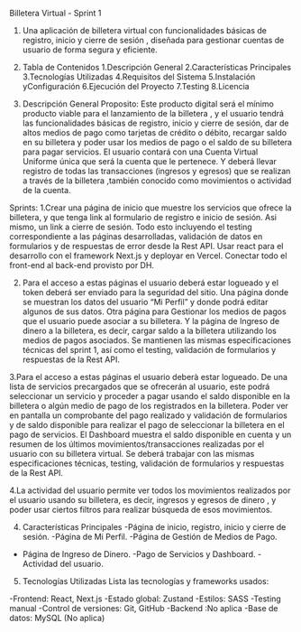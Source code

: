 Billetera Virtual - Sprint 1

1. Una aplicación de billetera virtual con funcionalidades básicas de registro,
   inicio y cierre de sesión , diseñada para gestionar cuentas de usuario de
   forma segura y eficiente.

2. Tabla de Contenidos 1.Descripción General 2.Características Principales
   3.Tecnologías Utilizadas 4.Requisitos del Sistema 5.Instalación
   yConfiguración 6.Ejecución del Proyecto 7.Testing 8.Licencia

3. Descripción General Proposito: Este producto digital será el mínimo producto
   viable para el lanzamiento de la billetera , y el usuario tendrá las
   funcionalidades básicas de registro, inicio y cierre de sesión, dar de altos
   medios de pago como tarjetas de crédito o débito, recargar saldo en su
   billetera y poder usar los medios de pago o el saldo de su billetera para
   pagar servicios. El usuario contará con una Cuenta Virtual Uniforme única que
   será la cuenta que le pertenece. Y deberá llevar registro de todas las
   transacciones (ingresos y egresos) que se realizan a través de la billetera
   ,también conocido como movimientos o actividad de la cuenta.

Sprints: 1.Crear una página de inicio que muestre los servicios que ofrece la
billetera, y que tenga link al formulario de registro e inicio de sesión. Asi
mismo, un link a cierre de sesión. Todo esto incluyendo el testing
correspondiente a las páginas desarrolladas, validación de datos en formularios
y de respuestas de error desde la Rest API. Usar react para el desarrollo con el
framework Next.js y deployar en Vercel. Conectar todo el front-end al back-end
provisto por DH.

2. Para el acceso a estas páginas el usuario deberá estar logueado y el token
   deberá ser enviado para la seguridad del sitio. Una página donde se muestran
   los datos del usuario “Mi Perfil” y donde podrá editar algunos de sus datos.
   Otra página para Gestionar los medios de pagos que el usuario puede asociar a
   su billetera. Y la página de Ingreso de dinero a la billetera, es decir,
   cargar saldo a la billetera utilizando los medios de pagos asociados. Se
   mantienen las mismas especificaciones técnicas del sprint 1, así como el
   testing, validación de formularios y respuestas de la Rest API.

3.Para el acceso a estas páginas el usuario deberà estar logueado. De una lista
de servicios precargados que se ofrecerán al usuario, este podrá seleccionar un
servicio y proceder a pagar usando el saldo disponible en la billetera o algún
medio de pago de los registrados en la billetera. Poder ver en pantalla un
comprobante del pago realizado y validación de formularios y de saldo disponible
para realizar el pago de seleccionar la billetera en el pago de servicios. El
Dashboard muestra el saldo disponible en cuenta y un resumen de los últimos
movimientos/transacciones realizadas por el usuario con su billetera virtual. Se
deberá trabajar con las mismas especificaciones técnicas, testing, validación de
formularios y respuestas de la Rest API.

4.La actividad del usuario permite ver todos los movimientos realizados por el
usuario usando su billetera, es decir, ingresos y egresos de dinero , y poder
usar ciertos filtros para realizar búsqueda de esos movimientos.

4. Características Principales -Página de inicio, registro, inicio y cierre de
   sesión. -Página de Mi Perfil. -Página de Gestión de Medios de Pago.

- Página de Ingreso de Dinero. -Pago de Servicios y Dashboard. -Actividad del
  usuario.

5. Tecnologías Utilizadas Lista las tecnologías y frameworks usados:

-Frontend: React, Next.js -Estado global: Zustand -Estilos: SASS -Testing manual
-Control de versiones: Git, GitHub -Backend :No aplica -Base de datos: MySQL (No
aplica)
